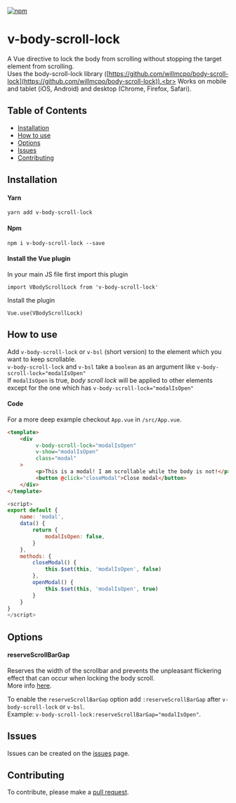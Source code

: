 [![npm](https://img.shields.io/npm/dw/localeval.svg)](https://www.npmjs.com/package/v-body-scroll-lock)

# v-body-scroll-lock
A Vue directive to lock the body from scrolling without stopping the target element from scrolling.<br>
Uses the body-scroll-lock library ([https://github.com/willmcpo/body-scroll-lock](https://github.com/willmcpo/body-scroll-lock)).<br>
Works on mobile and tablet (iOS, Android) and desktop (Chrome, Firefox, Safari). 

## Table of Contents

- [Installation](#installation)
- [How to use](#how-to-use)
- [Options](#options)
- [Issues](#issues)
- [Contributing](#contributing)

<a name="installation"></a>
## Installation
#### Yarn
```
yarn add v-body-scroll-lock
```
#### Npm
```
npm i v-body-scroll-lock --save
```
#### Install the Vue plugin
In your main JS file first import this plugin

`import VBodyScrollLock from 'v-body-scroll-lock'`

Install the plugin

`Vue.use(VBodyScrollLock)`

<a name="how-to-use"></a>
## How to use
Add `v-body-scroll-lock` or `v-bsl` (short version) to the element which you want to keep scrollable.<br>
`v-body-scroll-lock` and `v-bsl` take a `boolean` as an argument like `v-body-scroll-lock="modalIsOpen"`<br>
If `modalIsOpen` is true, *body scroll lock* will be applied to other elements except for the one which has `v-body-scroll-lock="modalIsOpen"`

#### Code
For a more deep example checkout `App.vue` in `/src/App.vue`.
```html
<template>
    <div 
         v-body-scroll-lock="modalIsOpen"  
         v-show="modalIsOpen" 
         class="modal"
    >
         <p>This is a modal! I am scrollable while the body is not!</p>
         <button @click="closeModal">Close modal</button>
    </div>
</template>
```

```js
<script>
export default {
    name: 'modal',
    data() {
        return {
            modalIsOpen: false,   
        }
    },
    methods: {
        closeModal() {
            this.$set(this, 'modalIsOpen', false)
        },
        openModal() {
            this.$set(this, 'modalIsOpen', true)
        }
    }
}
</script>
```
<a name="options"></a>
## Options
#### reserveScrollBarGap
Reserves the width of the scrollbar and prevents the unpleasant flickering effect that can occur when locking the body scroll.<br>
More info [here](https://github.com/willmcpo/body-scroll-lock#options).

To enable the `reserveScrollBarGap` option add `:reserveScrollBarGap` after `v-body-scroll-lock` or `v-bsl`.<br>
Example: `v-body-scroll-lock:reserveScrollBarGap="modalIsOpen"`.

<a name="issues"></a>
## Issues
Issues can be created on the [issues](https://github.com/Pixeldenker/vue-body-scroll-lock/issues) page.

<a name="contributing"></a>
## Contributing
To contribute, please make a [pull request](https://github.com/Pixeldenker/vue-body-scroll-lock/pulls).

